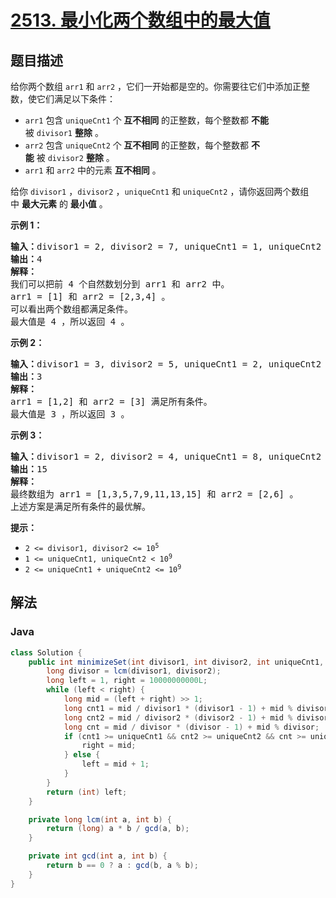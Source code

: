 # [2513. 最小化两个数组中的最大值](https://leetcode.cn/problems/minimize-the-maximum-of-two-arrays)

## 题目描述

<p>给你两个数组&nbsp;<code>arr1</code> 和&nbsp;<code>arr2</code>&nbsp;，它们一开始都是空的。你需要往它们中添加正整数，使它们满足以下条件：</p>

<ul>
	<li><code>arr1</code>&nbsp;包含&nbsp;<code>uniqueCnt1</code>&nbsp;个<strong>&nbsp;互不相同</strong>&nbsp;的正整数，每个整数都&nbsp;<strong>不能 </strong>被&nbsp;<code>divisor1</code>&nbsp;<strong>整除</strong>&nbsp;。</li>
	<li><code>arr2</code>&nbsp;包含&nbsp;<code>uniqueCnt2</code>&nbsp;个<strong>&nbsp;互不相同</strong>&nbsp;的正整数，每个整数都&nbsp;<strong>不能</strong>&nbsp;被&nbsp;<code>divisor2</code>&nbsp;<strong>整除</strong>&nbsp;。</li>
	<li><code>arr1</code> 和&nbsp;<code>arr2</code>&nbsp;中的元素&nbsp;<strong>互不相同</strong>&nbsp;。</li>
</ul>

<p>给你&nbsp;<code>divisor1</code>&nbsp;，<code>divisor2</code>&nbsp;，<code>uniqueCnt1</code>&nbsp;和&nbsp;<code>uniqueCnt2</code>&nbsp;，请你返回两个数组中&nbsp;<strong>最大元素</strong>&nbsp;的&nbsp;<strong>最小值</strong>&nbsp;。</p>

<p><strong>示例 1：</strong></p>

<pre>
<b>输入：</b>divisor1 = 2, divisor2 = 7, uniqueCnt1 = 1, uniqueCnt2 = 3
<b>输出：</b>4
<b>解释：</b>
我们可以把前 4 个自然数划分到 arr1 和 arr2 中。
arr1 = [1] 和 arr2 = [2,3,4] 。
可以看出两个数组都满足条件。
最大值是 4 ，所以返回 4 。
</pre>

<p><strong>示例 2：</strong></p>

<pre>
<b>输入：</b>divisor1 = 3, divisor2 = 5, uniqueCnt1 = 2, uniqueCnt2 = 1
<b>输出：</b>3
<b>解释：</b>
arr1 = [1,2] 和 arr2 = [3] 满足所有条件。
最大值是 3 ，所以返回 3 。</pre>

<p><strong>示例 3：</strong></p>

<pre>
<b>输入：</b>divisor1 = 2, divisor2 = 4, uniqueCnt1 = 8, uniqueCnt2 = 2
<b>输出：</b>15
<b>解释：</b>
最终数组为 arr1 = [1,3,5,7,9,11,13,15] 和 arr2 = [2,6] 。
上述方案是满足所有条件的最优解。
</pre>

<p><strong>提示：</strong></p>

<ul>
	<li><code>2 &lt;= divisor1, divisor2 &lt;= 10<sup>5</sup></code></li>
	<li><code>1 &lt;= uniqueCnt1, uniqueCnt2 &lt; 10<sup>9</sup></code></li>
	<li><code>2 &lt;= uniqueCnt1 + uniqueCnt2 &lt;= 10<sup>9</sup></code></li>
</ul>

## 解法

### **Java**

```java
class Solution {
    public int minimizeSet(int divisor1, int divisor2, int uniqueCnt1, int uniqueCnt2) {
        long divisor = lcm(divisor1, divisor2);
        long left = 1, right = 10000000000L;
        while (left < right) {
            long mid = (left + right) >> 1;
            long cnt1 = mid / divisor1 * (divisor1 - 1) + mid % divisor1;
            long cnt2 = mid / divisor2 * (divisor2 - 1) + mid % divisor2;
            long cnt = mid / divisor * (divisor - 1) + mid % divisor;
            if (cnt1 >= uniqueCnt1 && cnt2 >= uniqueCnt2 && cnt >= uniqueCnt1 + uniqueCnt2) {
                right = mid;
            } else {
                left = mid + 1;
            }
        }
        return (int) left;
    }

    private long lcm(int a, int b) {
        return (long) a * b / gcd(a, b);
    }

    private int gcd(int a, int b) {
        return b == 0 ? a : gcd(b, a % b);
    }
}
```
